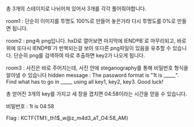 총 3개의 스테이지로 나뉘어져 있어서 3개를 각각 풀어줘야합니다.



room1 : 단순히 이미지를 투명도 100%로 만들어 놓은거라 다시 투명도를 0%로 만들면 됩니다.



room2 : png속 png입니다. hxD로 열어보면 마지막에 IEND®B\`로 마무리되고, 바로 위에 또다시 IEND®B\`가 반복되는걸 보아 또다른 png파일이 있음을 유추할 수 있습니다.
단순히 png를 검색하여 따로 추출하면 key2가 나오게 됩니다.



room3 : 사진은 바로 주어지는데, 사진 안에 steganography를 통해 비밀번호 형식을 알아낼 수 있습니다
hidden message : The password format is "1t is _____". Find what has to go in _____ using all key1, key2, key3. Good luck!



총 얻어진 3개의 key를 가지고 세 장을 겹치면 04:58이라는 시간을 얻을 수 있습니다.

비밀번호 : 1t is 04:58

Flag : KCTF{TM1:_th1$\_w@z_m4d3_aT_O4:58_AM}
